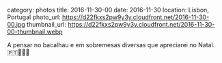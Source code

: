 category: photos 
title: 2016-11-30-00
date: 2016-11-30
location: Lisbon, Portugal
photo_url: https://d22fkxs2pw9y3y.cloudfront.net/2016-11-30-00.jpg
thumbnail_url: https://d22fkxs2pw9y3y.cloudfront.net/2016-11-30-00-thumbnail.webp

A pensar no bacalhau e em sobremesas diversas que apreciarei no Natal. 🇵🇹🎅🏼🌲                 